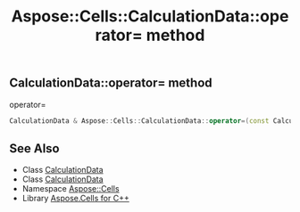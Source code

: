 ﻿---
title: Aspose::Cells::CalculationData::operator= method
linktitle: operator=
second_title: Aspose.Cells for C++ API Reference
description: 'Aspose::Cells::CalculationData::operator= method. operator= in C++.'
type: docs
weight: 300
url: /cpp/aspose.cells/calculationdata/operator_asm/
---
## CalculationData::operator= method


operator=

```cpp
CalculationData & Aspose::Cells::CalculationData::operator=(const CalculationData &src)
```

## See Also

* Class [CalculationData](../)
* Class [CalculationData](../)
* Namespace [Aspose::Cells](../../)
* Library [Aspose.Cells for C++](../../../)
